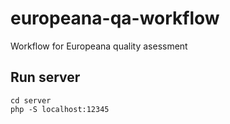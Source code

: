 # europeana-qa-workflow
Workflow for Europeana quality asessment


## Run server

```
cd server
php -S localhost:12345
```
